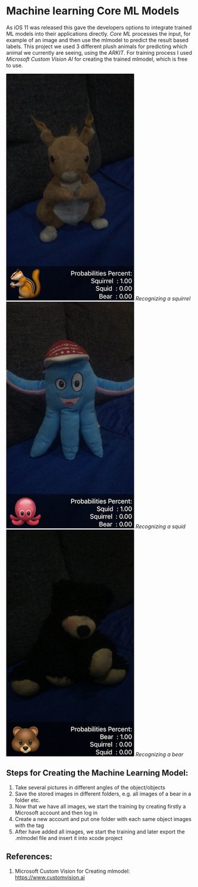 # Machine learning Core ML Models

As iOS 11 was released this gave the developers options to integrate trained ML models into their applications directly. *Core ML* processes the input, for example of an image and then use the mlmodel to predict the result based labels.
This project we used 3 different plush animals for predicting which animal we currently are seeing, using the *ARKIT*. For training process I used *Microsoft Custom Vision AI* for creating the trained mlmodel, which is free to use. 

![](screenshots/squirrel.PNG)
*Recognizing a squirrel*
![](screenshots/squid.PNG )
*Recognizing a squid*
![](screenshots/bear.PNG)
*Recognizing a bear*

## Steps for Creating the Machine Learning Model:
1. Take several pictures in different angles of the object/objects
2. Save the stored images in different folders, e.g. all images of a bear in a folder etc.
3. Now that we have all images, we start the training by creating firstly a Microsoft account and then log in
4. Create a new account and put one folder with each same object images with the tag
5. After have added all images, we start the training and later export the .mlmodel file and insert it into xcode project

## References:

1. Microsoft Custom Vision for Creating mlmodel:
https://www.customvision.ai


